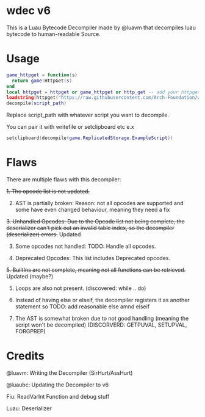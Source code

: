 # wdec v6

This is a Luau Bytecode Decompiler made by @luavm that decompiles luau bytecode to human-readable Source.

# Usage
```lua
game_httpget = function(s)
  return game:HttpGet(s)
end
local httpget = httpget or game_httpget or http_get -- add your httpget func here
loadstring(httpget("https://raw.githubusercontent.com/Arch-Foundation/wdec-v6/refs/heads/main/lua.luau"))()
decompile(script_path)
```
Replace script_path with whatever script you want to decompile.

You can pair it with writefile or setclipboard etc
e.x
```lua
setclipboard(decompile(game.ReplicatedStorage.ExampleScript))
```

# Flaws
There are multiple flaws with this decompiler:

~~1. The opcode list is not updated.~~

2. AST is partially broken: Reason: not all opcodes are supported and some have even changed behaviour, meaning they need a fix

~~3. Unhandled Opcodes: Due to the Opcode list not being complete, the deserializer can't pick out an invalid table index, so the decompiler (deserializer) errors.~~ Updated

3. Some opcodes not handled: TODO: Handle all opcodes.
 
4. Deprecated Opcodes: This list includes Deprecated opcodes.
 
~~5. BuiltIns are not complete, meaning not all functions can be retrieved.~~ Updated (maybe?)

5. Loops are also not present. (discovered: while .. do)

6. Instead of having else or elseif, the decompiler registers it as another statement so TODO: add reasonable else amnd elseif

7. The AST is somewhat broken due to not good handling (meaning the script won't be decompiled) (DISCORVERD: GETPUVAL, SETUPVAL, FORGPREP)


# Credits

@luavm: Writing the Decompiler (SirHurt/AssHurt)

@luaubc: Updating the Decompiler to v6

Fiu: ReadVarInt Function and debug stuff

Luau: Deserializer
